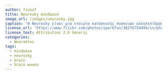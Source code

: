 ```yaml
---
author: fivosf
title: Neurosky mindwave
image_url: /images/neurosky.jpg
caption: 'Η Neurosky είναι μια εταιρία κατασκευής συσκευών αλληλεπίδρασης με τον ανθρώπινο εγκέφαλο Brain-Computer Interface (BCI). Η χρήση του βασικού προϊόντος Mindwave χρησιμοποιείται σε  τομείς της υγείας, εκπαίδευσης αλλά και σε διαδραστικά παιχνίδια όπου οι συσκευή διαβάζει τα εγκεφαλικά κύματα του χρήστη ώστε να μετρήσει τη συγκέντρωσή του για να μετακινήσει πχ μια μπίλια σε ένα παιχνίδι με τη χρήση αέρα.'
license_url: 'https://www.flickr.com/photos/sparkfun/38276754494/in/photostream/ https://creativecommons.org/licenses/by/2.0/'
license_text: Attribution 2.0 Generic
categories:
  - Wearables
tags:
  - mindwave
  - neurosky
  - brain
  - brain waves
---
```

